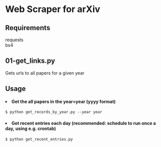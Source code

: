 # Web Scraper for arXiv

## Requirements  
requests  
bs4  


## 01-get_links.py 
Gets urls to all papers for a given year



## Usage 

#### <li> Get the all papers in the year=year (yyyy format)
`$ python get_records_by_year.py --year year`

#### <li>Get recent entries each day (recommended: schedule to run once a day, using e.g. crontab)
`$ python get_recent_entries.py`
